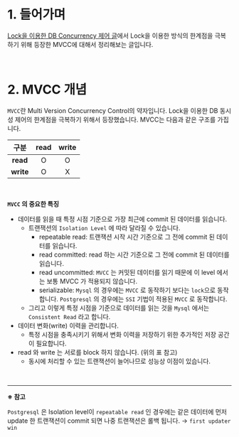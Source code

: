 # 1. 들어가며

[Lock을 이용한 DB Concurrency 제어 글](https://github.com/hyunzxn/TIL/blob/main/cs/db/Lock%20%ED%99%9C%EC%9A%A9%20concurrency%20control.md)에서 Lock을 이용한 방식의 한계점을 극복하기 위해 등장한 MVCC에 대해서 정리해보는 글입니다.

&nbsp;

# 2. MVCC 개념

`MVCC`란 Multi Version Concurrency Control의 약자입니다. Lock을 이용한 DB 동시성 제어의 한계점을 극복하기 위해서 등장했습니다. MVCC는 다음과 같은 구조를 가집니다.

|   구분    | read | write |
| :-------: | :--: | :---: |
| **read**  |  O   |   O   |
| **write** |  O   |   X   |

<br>

**`MVCC` 의 중요한 특징**

- 데이터를 읽을 때 특정 시점 기준으로 가장 최근에 commit 된 데이터를 읽습니다.
   - 트랜잭션의 `Isolation Level` 에 따라 달라질 수 있습니다.
     - repeatable read: 트랜잭션 시작 시간 기준으로 그 전에 commit 된 데이터를 읽습니다.
     - read committed: read 하는 시간 기준으로 그 전에 commit 된 데이터를 읽습니다.
     - read uncommitted: `MVCC` 는 커밋된 데이터를 읽기 때문에 이 level 에서는 보통 MVCC 가 적용되지 않습니다.
     - serializable: `Mysql` 의 경우에는 `MVCC` 로 동작하기 보다는 `lock`으로 동작합니다. `Postgresql` 의 경우에는 `SSI` 기법이 적용된 `MVCC` 로 동작합니다.
   - 그리고 이렇게 특정 시점을 기준으로 데이터를 읽는 것을 `Mysql` 에서는 `Consistent Read` 라고 합니다.
- 데이터 변화(write) 이력을 관리합니다.
  - 특정 시점을 충족시키기 위해서 변화 이력을 저장하기 위한 추가적인 저장 공간이 필요합니다.
- read 와 write 는 서로를 block 하지 않습니다. (위의 표 참고)
  - 동시에 처리할 수 있는 트랜잭션이 늘어나므로 성능상 이점이 있습니다.

<br>

----

**※ 참고**

`Postgresql` 은 Isolation level이 `repeatable read` 인 경우에는 같은 데이터에 먼저 update 한 트랜잭션이 commit 되면 나중 트랜잭션은 롤백 됩니다. → `first updater win`

